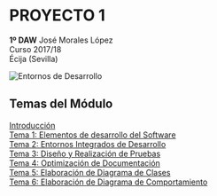 # PROYECTO 1
__1º DAW__                              José Morales López  
Curso 2017/18  
Écija (Sevilla)  

![Entornos de Desarrollo](https://images.sftcdn.net/images/t_optimized,f_auto/p/2f4c04f4-96d0-11e6-9830-00163ed833e7/3163796423/java-runtime-environment-screenshot.png)

## Temas del Módulo

[Introducción](temas/introducción.md)  
[Tema 1: Elementos de desarrollo del Software](temas/tema1.md)  
[Tema 2: Entornos Integrados de Desarrollo](temas/tema2.md)   
[Tema 3: Diseño y Realización de Pruebas](temas/tema3.md)  
[Tema 4: Optimización de Documentación](tema4.md)  
[Tema 5: Elaboración de Diagrama de Clases](tema5.md)  
[Tema 6: Elaboración de Diagrama de Comportamiento](tema6.md)  
